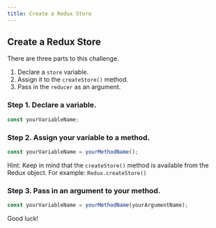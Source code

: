 ```yaml
---
title: Create a Redux Store
---
```

## Create a Redux Store

There are three parts to this challenge.

1. Declare a `store` variable.
2. Assign it to the `createStore()` method.
3. Pass in the `reducer` as an argument.

### Step 1. Declare a variable.

```javascript
const yourVariableName;
```

### Step 2. Assign your variable to a method.

```javascript
const yourVariableName = yourMethodName();
```

Hint: Keep in mind that the `createStore()` method is available from the Redux object. For example: `Redux.createStore()`

### Step 3. Pass in an argument to your method.

```javascript
const yourVariableName = yourMethodName(yourArgumentName);
```

Good luck!
